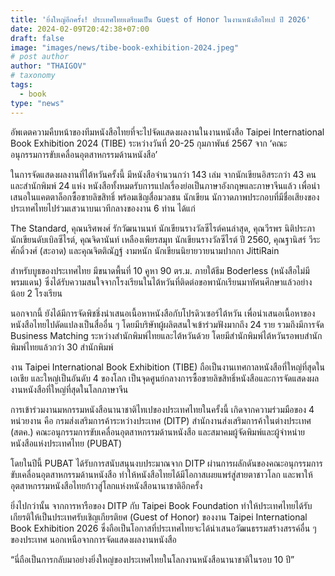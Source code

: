```yaml
---
title: 'ยิ่งใหญ่อีกครั้ง! ประเทศไทยเตรียมเป็น Guest of Honor ในงานหนังสือไทเป ปี 2026'
date: 2024-02-09T20:42:38+07:00
draft: false
image: "images/news/tibe-book-exhibition-2024.jpeg"
# post author
author: "THAIGOV"
# taxonomy
tags: 
  - book
type: "news"
---
```


อัพเดตความคืบหน้าของทีมหนังสือไทยที่จะไปจัดแสดงผลงานในงานหนังสือ Taipei International Book Exhibition 2024 (TIBE) ระหว่างวันที่ 20-25 กุมภาพันธ์ 2567 จาก ‘คณะอนุกรรมการขับเคลื่อนอุตสาหกรรมด้านหนังสือ’

ในการจัดแสดงผลงานที่ไต้หวันครั้งนี้ มีหนังสือจำนวนกว่า 143 เล่ม จากนักเขียนอิสระกว่า 43 คนและสำนักพิมพ์ 24 แห่ง หนังสือทั้งหมดรับการแปลเรื่องย่อเป็นภาษาอังกฤษและภาษาจีนแล้ว เพื่อนำเสนอในแคตตาล็อกซื้อขายลิขสิทธิ์  พร้อมเชิญสื่อมวลชน นักเขียน นักวาดภาพประกอบที่มีชื่อเสียงของประเทศไทยไปร่วมเสวนาบนเวทีกลางของงาน 6 ท่าน ได้แก่

The Standard, คุณนริศพงศ์ รักวัฒนานนท์ นักเขียนรางวัลซีไรต์คนล่าสุด, คุณวีรพร นิติประภา นักเขียนดับเบิลซีไรต์, คุณจิดานันท์ เหลืองเพียรสมุท นักเขียนรางวัลซีไรต์ ปี 2560, คุณฐานิสร์ วีระศักดิ์วงศ์ (สะอาด) และคุณจิตติณัฏฐ์ งามหนัก นักเขียนนิยายวายนามปากกา JittiRain

สำหรับบูธของประเทศไทย มีขนาดพื้นที่ 10 คูหา 90 ตร.ม. ภายใต้ธีม Boderless (หนังสือไม่มีพรมแดน) ซึ่งได้รับความสนใจจากโรงเรียนในไต้หวันที่ติดต่อขอพานักเรียนมาทัศนศึกษาแล้วอย่างน้อย 2 โรงเรียน 

นอกจากนี้ ยังได้มีการจัดพิชชิ่งนำเสนอเนื้อหาหนังสือกับโปรดิวเซอร์ไต้หวัน เพื่อนำเสนอเนื้อหาของหนังสือไทยไปดัดแปลงเป็นสื่ออื่น ๆ โดยมีบริษัทผู้ผลิตสนใจเข้าร่วมฟังมากถึง 24 ราย รวมถึงมีการจัด Business Matching ระหว่างสำนักพิมพ์ไทยและไต้หวันด้วย โดยมีสำนักพิมพ์ไต้หวันรอพบสำนักพิมพ์ไทยแล้วกว่า 30 สำนักพิมพ์

งาน Taipei International Book Exhibition (TIBE) ถือเป็นงานเทศกาลหนังสือที่ใหญ่ที่สุดในเอเชีย และใหญ่เป็นอันดับ 4 ของโลก เป็นจุดศูนย์กลางการซื้อขายลิขสิทธิ์หนังสือและการจัดแสดงผลงานหนังสือที่ใหญ่ที่สุดในโลกภาษาจีน 

การเข้าร่วมงานมหกรรมหนังสือนานาชาติไทเปของประเทศไทยในครั้งนี้ เกิดจากความร่วมมือของ 4 หน่วยงาน คือ กรมส่งเสริมการค้าระหว่างประเทศ (DITP) สำนักงานส่งเสริมการค้าในต่างประเทศ (สตค.) คณะอนุกรรมการขับเคลื่อนอุตสาหกรรมด้านหนังสือ และสมาคมผู้จัดพิมพ์และผู้จำหน่ายหนังสือแห่งประเทศไทย (PUBAT) 

โดยในปีนี้ PUBAT ได้รับการสนับสนุนงบประมาณจาก DITP ผ่านการผลักดันของคณะอนุกรรมการขับเคลื่อนอุตสาหกรรมด้านหนังสือ ทำให้หนังสือไทยได้มีโอกาสเผยแพร่สู่สายตาชาวโลก และพาให้อุตสาหกรรมหนังสือไทยก้าวสู่โลกแห่งหนังสือนานาชาติอีกครั้ง  

ยิ่งไปกว่านั้น จากการหารือของ DITP กับ Taipei Book Foundation ทำให้ประเทศไทยได้รับเกียรติให้เป็นประเทศรับเชิญเกียรติยศ (Guest of Honor) ของงาน Taipei International Book Exhibition 2026 ซึ่งถือเป็นโอกาสที่ประเทศไทยจะได้นำเสนอวัฒนธรรมสร้างสรรค์อื่น ๆ ของประเทศ นอกเหนือจากการจัดแสดงผลงานหนังสือ 

“นี่ถือเป็นการกลับมาอย่างยิ่งใหญ่ของประเทศไทยในโลกงานหนังสือนานาชาติในรอบ 10 ปี”
